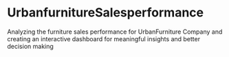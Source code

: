 # UrbanfurnitureSalesperformance
Analyzing the furniture sales performance for UrbanFurniture Company and creating an interactive dashboard for meaningful insights and better decision making
